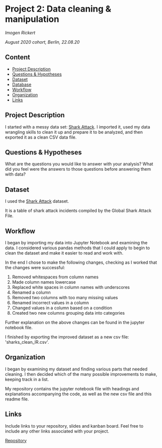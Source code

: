 # Project 2: Data cleaning & manipulation

*Imogen Rickert*

*August 2020 cohort, Berlin, 22.08.20*

## Content
- [Project Description](#project-description)
- [Questions & Hypotheses](#questions-hypotheses)
- [Dataset](#dataset)
- [Database](#database)
- [Workflow](#workflow)
- [Organization](#organization)
- [Links](#links)

## Project Description

I started with a messy data set: [Shark Attack](https://www.kaggle.com/teajay/global-shark-attacks/version/1). I imported it, used my data wrangling skills to clean it up and prepare it to be analyzed, and then exported it as a clean CSV data file.


## Questions & Hypotheses
What are the questions you would like to answer with your analysis? What did you feel were the answers to those questions before answering them with data?

## Dataset

I used the [Shark Attack](https://www.kaggle.com/teajay/global-shark-attacks/version/1) dataset.

It is a table of shark attack incidents compiled by the Global Shark Attack File. 


## Workflow

I began by importing my data into Jupyter Notebook and examining the data. I considered various pandas methods that I could apply to begin to clean the dataset and make it easier to read and work with. 

In the end I chose to make the following changes, checking as I worked that the changes were successful:

1. Removed whitespaces from column names
2. Made column names lowercase
3. Replaced white spaces in column names with underscores
4. Renamed a column
5. Removed two columns with too many missing values
6. Renamed incorrect values in a column
7. Changed values in a column based on a condition
8. Created two new columns grouping data into categories

Further explanation on the above changes can be found in the jupyter notebook file.

I finished by exporting the improved dataset as a new csv file: 'sharks_clean_IR.csv'.


## Organization

I began by examining my dataset and finding various parts that needed cleaning. I then decided which of the many possible improvements to make, keeping track in a list. 

My repository contains the jupyter notebook file with headings and explanations accompanying the code, as well as the new csv file and this readme file. 


## Links
Include links to your repository, slides and kanban board. Feel free to include any other links associated with your project.

[Repository](https://github.com/imogen-rickert/Data_cleaning_manipulation)  





